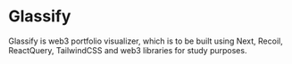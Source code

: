 # Glassify

Glassify is web3 portfolio visualizer, which is to be built using Next, Recoil, ReactQuery, TailwindCSS and web3 libraries for study purposes.
